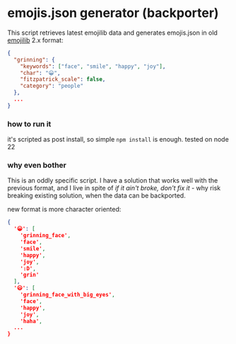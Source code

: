 # emojis.json generator (backporter)

This script retrieves latest emojilib data and generates emojis.json in old [emojilib](https://github.com/muan/emojilib) 2.x format:
```json
{
  "grinning": {
    "keywords": ["face", "smile", "happy", "joy"],
    "char": "😀",
    "fitzpatrick_scale": false,
    "category": "people"
  },
  ...
}
```

### how to run it
it's scripted as post install, so simple `npm install` is enough.
tested on node 22


### why even bother
This is an oddly specific script. I have a solution that works well with the previous format, and I live in spite of _if it ain't broke, don't fix it_ - why risk breaking existing solution, when the data can be backported.

new format is more character oriented:
```json
{
  '😀': [
    'grinning_face',
    'face',
    'smile',
    'happy',
    'joy',
    ':D',
    'grin'
  ],
  '😃': [
    'grinning_face_with_big_eyes',
    'face',
    'happy',
    'joy',
    'haha',
  ...
}
```

